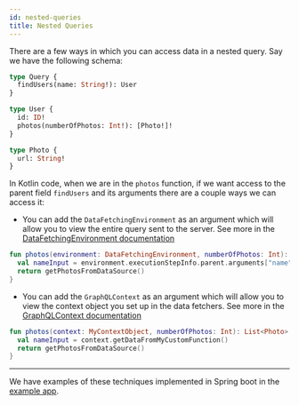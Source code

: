 ```yaml
---
id: nested-queries
title: Nested Queries
---
```


There are a few ways in which you can access data in a nested query. Say we have the following schema:

```graphql
type Query {
  findUsers(name: String!): User
}

type User {
  id: ID!
  photos(numberOfPhotos: Int!): [Photo!]!
}

type Photo {
  url: String!
}
```

In Kotlin code, when we are in the `photos` function, if we want access to the parent field `findUsers` and its
arguments there are a couple ways we can access it:

* You can add the `DataFetchingEnvironment` as an argument which will allow you to view the entire query sent to the
  server. See more in the [DataFetchingEnvironment documentation](../execution/data-fetching-environment)

```kotlin
fun photos(environment: DataFetchingEnvironment, numberOfPhotos: Int): List<Photo> {
  val nameInput = environment.executionStepInfo.parent.arguments["name"]
  return getPhotosFromDataSource()
}
```

* You can add the `GraphQLContext` as an argument which will allow you to view the context object you set up in the
  data fetchers. See more in the [GraphQLContext documentation](../execution/contextual-data)

```kotlin
fun photos(context: MyContextObject, numberOfPhotos: Int): List<Photo> {
  val nameInput = context.getDataFromMyCustomFunction()
  return getPhotosFromDataSource()
}
```

------

We have examples of these techniques implemented in Spring boot in the [example
app](https://github.com/ExpediaGroup/graphql-kotlin/blob/master/examples/spring/src/main/kotlin/com/expediagroup/graphql/examples/query/NestedQueries.kt).
